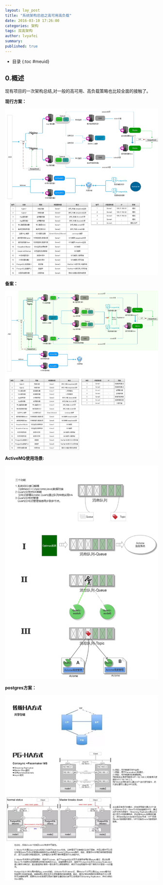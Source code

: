 ```yaml
---
layout: lay_post
title: "系统架构总结之高可用高负载"
date: 2016-03-10 17:26:00
categories: 架构
tags: 双高架构
author: lvyafei
summary:
published: true
---
```


* 目录
{:toc #meuid}

## 0.概述

现有项目的一次架构总结,对一般的高可用、高负载策略也比较全面的接触了。

<!-- more -->

**现行方案：**

![笔记](/images/架构/系统架构图-双高.png)

**备案：**

![笔记](/images/架构/系统架构图-备案.png)

**ActiveMQ使用场景:**

![笔记](/images/架构/ActiveMQ使用场景总结.png)

**postgres方案：**

![笔记](/images/架构/postgres方案.png)


